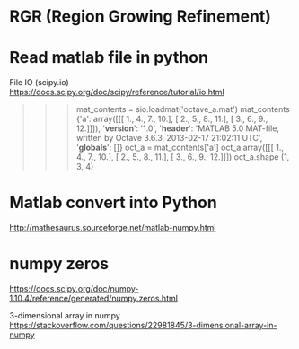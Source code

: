 # RGR (Region Growing Refinement)   

# Read matlab file in python   
File IO (scipy.io)    
https://docs.scipy.org/doc/scipy/reference/tutorial/io.html    


>>> mat_contents = sio.loadmat('octave_a.mat')
>>> mat_contents
{'a': array([[[  1.,   4.,   7.,  10.],
        [  2.,   5.,   8.,  11.],
        [  3.,   6.,   9.,  12.]]]),
 '__version__': '1.0',
 '__header__': 'MATLAB 5.0 MAT-file, written by
 Octave 3.6.3, 2013-02-17 21:02:11 UTC',
 '__globals__': []}
>>> oct_a = mat_contents['a']
>>> oct_a
array([[[  1.,   4.,   7.,  10.],
        [  2.,   5.,   8.,  11.],
        [  3.,   6.,   9.,  12.]]])
>>> oct_a.shape
(1, 3, 4)



# Matlab convert into Python   
http://mathesaurus.sourceforge.net/matlab-numpy.html   

# numpy zeros
https://docs.scipy.org/doc/numpy-1.10.4/reference/generated/numpy.zeros.html  

3-dimensional array in numpy    
https://stackoverflow.com/questions/22981845/3-dimensional-array-in-numpy   
